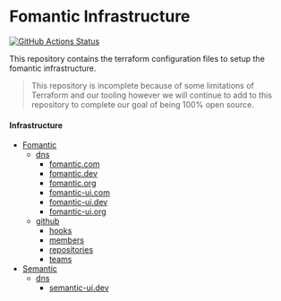 # Fomantic Infrastructure

[![GitHub Actions Status](https://github.com/fomantic/infrastructure/workflows/Terraform/badge.svg)](https://github.com/fomantic/infrastructure/actions)

This repository contains the terraform configuration files to setup the fomantic infrastructure.

> This repository is incomplete because of some limitations of Terraform and our tooling however we will continue to add to this repository to complete our goal of being 100% open source.

#### Infrastructure
 - [Fomantic](modules/fomantic)
   - [dns](modules/fomantic/dns)
     - [fomantic.com](modules/fomantic/dns/fomantic.com.tf)
     - [fomantic.dev](modules/fomantic/dns/fomantic.dev.tf)
     - [fomantic.org](modules/fomantic/dns/fomantic.org.tf)
     - [fomantic-ui.com](modules/fomantic/dns/fomantic-ui.com.tf)
     - [fomantic-ui.dev](modules/fomantic/dns/fomantic-ui.dev.tf)
     - [fomantic-ui.org](modules/fomantic/dns/fomantic-ui.org.tf)
   - [github](modules/fomantic/github)
     - [hooks](modules/fomantic/github/hooks.tf)
     - [members](modules/fomantic/github/members.tf)
     - [repositories](modules/fomantic/github/repositories.tf)
     - [teams](modules/fomantic/github/teams.tf)
 - [Semantic](modules/semantic) 
   - [dns](modules/semantic/dns)
     - [semantic-ui.dev](modules/semantic/dns/semantic-ui.dev.tf)
